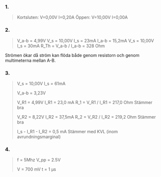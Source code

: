 ### 1. 
>   Kortsluten: V=0,00V I=0,20A
>   Öppen: V=10,00V I=0,00A

### 2.  
> V_a-b = 4,99V
> V_s = 10,00V I_s = 23mA
> I_a-b = 15,2mA
> V_s = 10,00V I_s = 30mA
> R_Th = V_a-b / I_a-b = 328 Ohm

Strömen ökar då ström kan flöda både genom resistorn och genom multimeterna mellan A-B.


### 3. 
> V_s = 10,00V
> I_s = 61mA
> 
> V_a-b = 3,23V
> 
> V_R1 = 4,99V
> I_R1 = 23,0 mA
> R_1 = V_R1 / I_R1 = 217,0 Ohm
> Stämmer bra
> 
> V_R2 = 8,22V
> I_R2 = 37,5mA
> R_2 = V_R2 / I_R2 = 219,2 Ohm
> Stämmer bra
> 
> I_s - I_R1 - I_R2 = 0,5 mA
> Stämmer med KVL (inom avrundningsmarginal)

### 4.
> f = 5Mhz V_pp = 2.5V
> 
> V = 700 mV t = 1 µs
